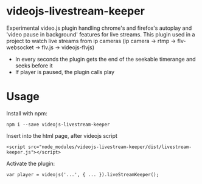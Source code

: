 # videojs-livestream-keeper

Experimental video.js plugin handling chrome's and firefox's autoplay and 'video pause in background' features for live streams. This plugin used in a project to watch live streams from ip cameras (ip camera -> rtmp -> flv-websocket -> flv.js -> videojs-flvjs)

* In every seconds the plugin gets the end of the seekable timerange and seeks before it
* If player is paused, the plugin calls play

# Usage

Install with npm:

```
npm i --save videojs-livestream-keeper
```

Insert into the html page, after videojs script

```
<script src="node_modules/videojs-livestream-keeper/dist/livestream-keeper.js"></script>
```

Activate the plugin:
```
var player = videojs('...', { ... }).liveStreamKeeper();
```
